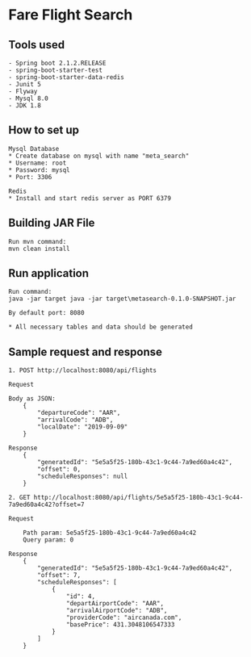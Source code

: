 # Fare Flight Search

## Tools used
    - Spring boot 2.1.2.RELEASE
    - spring-boot-starter-test
    - spring-boot-starter-data-redis
    - Junit 5
    - Flyway
    - Mysql 8.0
    - JDK 1.8
    
## How to set up
    Mysql Database
    * Create database on mysql with name "meta_search"
    * Username: root
    * Password: mysql
    * Port: 3306
    
    Redis
    * Install and start redis server as PORT 6379

## Building JAR File
    
    Run mvn command:
    mvn clean install
    
## Run application
     
    Run command: 
    java -jar target java -jar target\metasearch-0.1.0-SNAPSHOT.jar  
    
    By default port: 8080
    
    * All necessary tables and data should be generated
    
## Sample request and response
    
    1. POST http://localhost:8080/api/flights   
    
    Request
    
    Body as JSON: 
        {
            "departureCode": "AAR",
            "arrivalCode": "ADB",
            "localDate": "2019-09-09"
        }
        
    Response     
        {
            "generatedId": "5e5a5f25-180b-43c1-9c44-7a9ed60a4c42",
            "offset": 0,
            "scheduleResponses": null
        }
    
    2. GET http://localhost:8080/api/flights/5e5a5f25-180b-43c1-9c44-7a9ed60a4c42?offset=7
    
    Request
    
        Path param: 5e5a5f25-180b-43c1-9c44-7a9ed60a4c42
        Query param: 0
        
    Response
        {
            "generatedId": "5e5a5f25-180b-43c1-9c44-7a9ed60a4c42",
            "offset": 7,
            "scheduleResponses": [
                {
                    "id": 4,
                    "departAirportCode": "AAR",
                    "arrivalAirportCode": "ADB",
                    "providerCode": "aircanada.com",
                    "basePrice": 431.3048106547333
                }
            ]
        }

